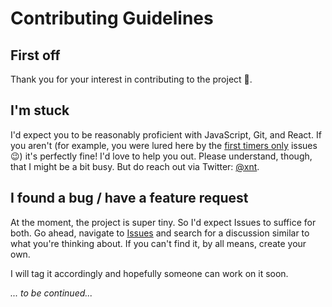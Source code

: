 # Contributing Guidelines

## First off

Thank you for your interest in contributing to the project 🙏.

## I'm stuck

I'd expect you to be reasonably proficient with JavaScript, Git, and React. If you aren't (for example, you were
lured here by the [first timers only](https://www.firsttimersonly.com/) issues 😉) it's perfectly fine! I'd love
to help you out. Please understand, though, that I might be a bit busy. But do reach out via Twitter: 
[@xnt](https://twitter.com/xnt).

## I found a bug / have a feature request

At the moment, the project is super tiny. So I'd expect Issues to suffice for both. Go ahead, navigate to 
[Issues](https://github.com/xnt/react-something-nice/issues) and search for a discussion similar to what 
you're thinking about. If you can't find it, by all means, create your own.

I will tag it accordingly and hopefully someone can work on it soon.

_... to be continued..._
